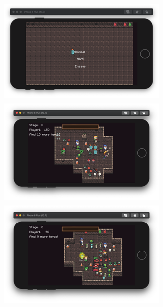 
![pic1](https://github.com/cz4447/DungeonRush4iOS/blob/master/pic1.png)

![pic2](https://github.com/cz4447/DungeonRush4iOS/blob/master/pic2.png)

![pic3](https://github.com/cz4447/DungeonRush4iOS/blob/master/pic3.png)
